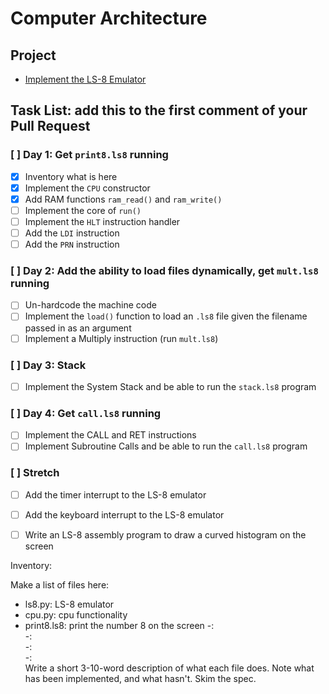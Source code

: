 # Computer Architecture

## Project

* [Implement the LS-8 Emulator](ls8/)

## Task List: add this to the first comment of your Pull Request

### [ ] Day 1: Get `print8.ls8` running

- [X] Inventory what is here
- [X] Implement the `CPU` constructor
- [X] Add RAM functions `ram_read()` and `ram_write()`
- [ ] Implement the core of `run()`
- [ ] Implement the `HLT` instruction handler
- [ ] Add the `LDI` instruction
- [ ] Add the `PRN` instruction

### [ ] Day 2: Add the ability to load files dynamically, get `mult.ls8` running

- [ ] Un-hardcode the machine code
- [ ] Implement the `load()` function to load an `.ls8` file given the filename
      passed in as an argument
- [ ] Implement a Multiply instruction (run `mult.ls8`)

### [ ] Day 3: Stack

- [ ] Implement the System Stack and be able to run the `stack.ls8` program

### [ ] Day 4: Get `call.ls8` running

- [ ] Implement the CALL and RET instructions
- [ ] Implement Subroutine Calls and be able to run the `call.ls8` program

### [ ] Stretch

- [ ] Add the timer interrupt to the LS-8 emulator
- [ ] Add the keyboard interrupt to the LS-8 emulator
- [ ] Write an LS-8 assembly program to draw a curved histogram on the screen


Inventory:

Make a list of files here:
- ls8.py:  LS-8 emulator
- cpu.py:  cpu functionality
- print8.ls8:  print the number 8 on the screen
-:  
-:  
-:  
-:  
Write a short 3-10-word description of what each file does.
Note what has been implemented, and what hasn't.
Skim the spec.
